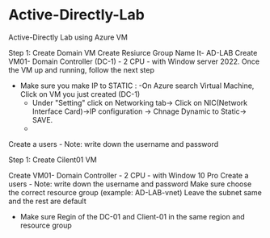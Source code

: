 # Active-Directly-Lab
Active-Directly Lab using Azure VM


Step 1: Create Domain VM
Create Resiurce Group Name It- AD-LAB
Create VM01- Domain Controller (DC-1) - 2 CPU - with Window server 2022. Once the VM up and running, follow the next step
- Make sure you make IP to STATIC :
    -On Azure search Virtual Machine, Click on VM you just created (DC-1)
    - Under "Setting" click on Networking tab-> Click on NIC(Network Interface Card)->IP configuration -> Chnage Dynamic to Static-> SAVE.
    - 
Create a users - Note: write down the username and password

Step 1: Create Cilent01 VM

Create VM01- Domain Controller - 2 CPU - with Window 10 Pro
Create a users - Note: write down the username and password
Make sure choose the correct resource group (example: AD-LAB-vnet)
Leave the subnet same and the rest are default
- Make sure Regin of the DC-01 and Client-01  in the same region and resource group
